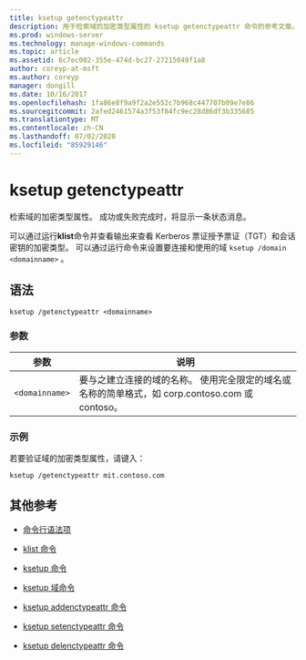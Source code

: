 ```yaml
---
title: ksetup getenctypeattr
description: 用于检索域的加密类型属性的 ksetup getenctypeattr 命令的参考文章。
ms.prod: windows-server
ms.technology: manage-windows-commands
ms.topic: article
ms.assetid: 6c7ec002-355e-474d-bc27-27215049f1a8
author: coreyp-at-msft
ms.author: coreyp
manager: dongill
ms.date: 10/16/2017
ms.openlocfilehash: 1fa86e8f9a9f2a2e552c7b968c447707b09e7e86
ms.sourcegitcommit: 2afed2461574a3f53f84fc9ec28d86df3b335685
ms.translationtype: MT
ms.contentlocale: zh-CN
ms.lasthandoff: 07/02/2020
ms.locfileid: "85929146"
---
```

# <a name="ksetup-getenctypeattr"></a>ksetup getenctypeattr

检索域的加密类型属性。 成功或失败完成时，将显示一条状态消息。

可以通过运行**klist**命令并查看输出来查看 Kerberos 票证授予票证（TGT）和会话密钥的加密类型。 可以通过运行命令来设置要连接和使用的域 `ksetup /domain <domainname>` 。

## <a name="syntax"></a>语法

```
ksetup /getenctypeattr <domainname>
```

### <a name="parameters"></a>参数

| 参数 | 说明 |
| --------- | ----------- |
| `<domainname>` | 要与之建立连接的域的名称。 使用完全限定的域名或名称的简单格式，如 corp.contoso.com 或 contoso。 |

### <a name="examples"></a>示例

若要验证域的加密类型属性，请键入：

```
ksetup /getenctypeattr mit.contoso.com
```

## <a name="additional-references"></a>其他参考

- [命令行语法项](command-line-syntax-key.md)

- [klist 命令](klist.md)

- [ksetup 命令](ksetup.md)

- [ksetup 域命令](ksetup-domain.md)

- [ksetup addenctypeattr 命令](ksetup-addenctypeattr.md)

- [ksetup setenctypeattr 命令](ksetup-setenctypeattr.md)

- [ksetup delenctypeattr 命令](ksetup-delenctypeattr.md)

